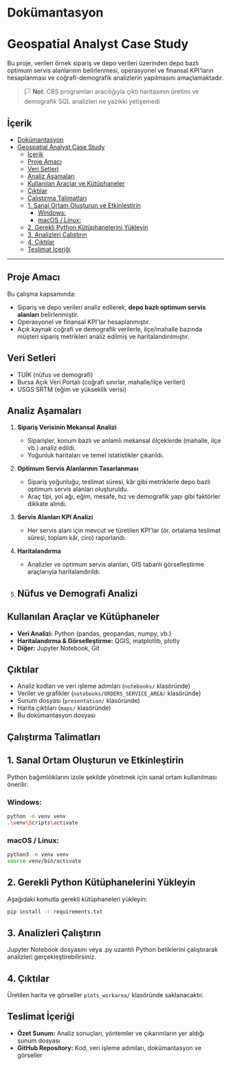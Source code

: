 # Dokümantasyon
# Geospatial Analyst Case Study

Bu proje, verilen örnek sipariş ve depo verileri üzerinden depo bazlı optimum servis alanlarının belirlenmesi, operasyonel ve finansal KPI'ların hesaplanması ve coğrafi-demografik analizlerin yapılmasını amaçlamaktadır.

> :white_flag: **Not**: CBS programları aracılığıyla çıktı haritasının üretimi ve demografik SQL analizleri ne yazıkki yetişemedi
>  
## İçerik

- [Dokümantasyon](#dokümantasyon)
- [Geospatial Analyst Case Study](#geospatial-analyst-case-study)
  - [İçerik](#i̇çerik)
  - [Proje Amacı](#proje-amacı)
  - [Veri Setleri](#veri-setleri)
  - [Analiz Aşamaları](#analiz-aşamaları)
  - [Kullanılan Araçlar ve Kütüphaneler](#kullanılan-araçlar-ve-kütüphaneler)
  - [Çıktılar](#çıktılar)
  - [Çalıştırma Talimatları](#çalıştırma-talimatları)
  - [1. Sanal Ortam Oluşturun ve Etkinleştirin](#1-sanal-ortam-oluşturun-ve-etkinleştirin)
    - [Windows:](#windows)
    - [macOS / Linux:](#macos--linux)
  - [2. Gerekli Python Kütüphanelerini Yükleyin](#2-gerekli-python-kütüphanelerini-yükleyin)
  - [3. Analizleri Çalıştırın](#3-analizleri-çalıştırın)
  - [4. Çıktılar](#4-çıktılar)
  - [Teslimat İçeriği](#teslimat-i̇çeriği)

---

## Proje Amacı

Bu çalışma kapsamında:
- Sipariş ve depo verileri analiz edilerek, **depo bazlı optimum servis alanları** belirlenmiştir.
- Operasyonel ve finansal KPI'lar hesaplanmıştır.
- Açık kaynak coğrafi ve demografik verilerle, ilçe/mahalle bazında müşteri sipariş metrikleri analiz edilmiş ve haritalandırılmıştır.

## Veri Setleri

- TUİK (nüfus ve demografi)
- Bursa Açık Veri Portalı (coğrafi sınırlar, mahalle/ilçe verileri)
- USGS SRTM (eğim ve yükseklik verisi)

## Analiz Aşamaları

1. **Sipariş Verisinin Mekansal Analizi**
   - Siparişler, konum bazlı ve anlamlı mekansal ölçeklerde (mahalle, ilçe vb.) analiz edildi.
   - Yoğunluk haritaları ve temel istatistikler çıkarıldı.

2. **Optimum Servis Alanlarının Tasarlanması**
   - Sipariş yoğunluğu, teslimat süresi, kâr gibi metriklerle depo bazlı optimum servis alanları oluşturuldu.
   - Araç tipi, yol ağı, eğim, mesafe, hız ve demografik yapı gibi faktörler dikkate alındı.

3. **Servis Alanları KPI Analizi**
   - Her servis alanı için mevcut ve türetilen KPI'lar (ör. ortalama teslimat süresi, toplam kâr, ciro) raporlandı.

4. **Haritalandırma**
   - Analizler ve optimum servis alanları, GIS tabanlı görselleştirme araçlarıyla haritalandırıldı.

5. **Nüfus ve Demografi Analizi**
   - 

## Kullanılan Araçlar ve Kütüphaneler

- **Veri Analizi:** Python (pandas, geopandas, numpy, vb.)
- **Haritalandırma & Görselleştirme:** QGIS, matplotlib, plotly
- **Diğer:** Jupyter Notebook, Git

## Çıktılar

- Analiz kodları ve veri işleme adımları (`notebooks/` klasöründe)
- Veriler ve grafikler (`notebooks/ORDERS_SERVICE_AREA/` klasöründe)
- Sunum dosyası (`presentation/` klasöründe)
- Harita çıktıları (`maps/` klasöründe)
- Bu dokümantasyon dosyası

## Çalıştırma Talimatları

## 1. Sanal Ortam Oluşturun ve Etkinleştirin

Python bağımlılıklarını izole şekilde yönetmek için sanal ortam kullanılması önerilir.

### Windows:
```bash
python -m venv venv
.\venv\Scripts\activate
```

### macOS / Linux:
```bash
python3 -m venv venv
source venv/bin/activate
```

## 2. Gerekli Python Kütüphanelerini Yükleyin

Aşağıdaki komutla gerekli kütüphaneleri yükleyin:

```bash
pip install -r requirements.txt
```

## 3. Analizleri Çalıştırın

Jupyter Notebook dosyasını veya .py uzantılı Python betiklerini çalıştırarak analizleri gerçekleştirebilirsiniz.

## 4. Çıktılar

Üretilen harita ve görseller `plots_workarea/` klasöründe saklanacaktır.

## Teslimat İçeriği

- **Özet Sunum:** Analiz sonuçları, yöntemler ve çıkarımların yer aldığı sunum dosyası
- **GitHub Repository:** Kod, veri işleme adımları, dokümantasyon ve görseller

